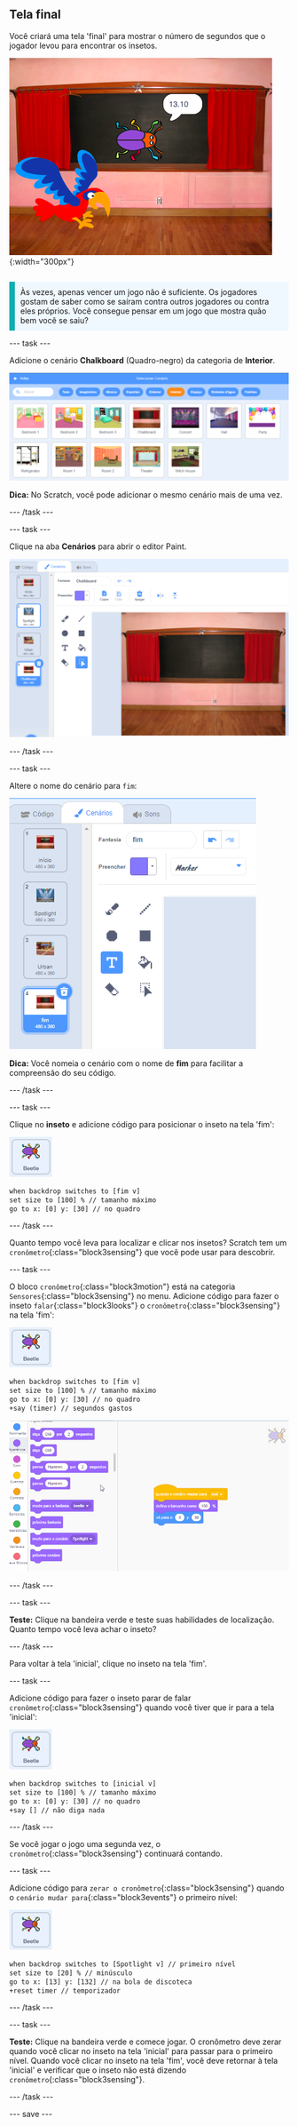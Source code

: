 ## Tela final

<div style="display: flex; flex-wrap: wrap">
<div style="flex-basis: 200px; flex-grow: 1; margin-right: 15px;">
Você criará uma tela 'final' para mostrar o número de segundos que o jogador levou para encontrar os insetos. 
</div>
<div>

![O inseto com a quantidade de segundo em balão.](images/end-screen.png){:width="300px"}

</div>
</div>

<p style="border-left: solid; border-width:10px; border-color: #0faeb0; background-color: aliceblue; padding: 10px;">
Às vezes, apenas vencer um jogo não é suficiente. Os jogadores gostam de saber como se saíram contra outros jogadores ou contra eles próprios. Você consegue pensar em um jogo que mostra quão bem você se saiu?</p>

--- task ---

Adicione o cenário **Chalkboard** (Quadro-negro) da categoria de **Interior**.

![O cenário quadro-negro na biblioteca de cenários.](images/chalkboard.png)

**Dica:** No Scratch, você pode adicionar o mesmo cenário mais de uma vez.

--- /task ---

--- task ---

Clique na aba **Cenários** para abrir o editor Paint.

![O cenário quadro-negro no editor Paint.](images/chalkboard2-paint.png)

--- /task ---

--- task ---

Altere o nome do cenário para `fim`:

![O nome do cenário mudou no editor Paint.](images/end-screen-name.png)

**Dica:** Você nomeia o cenário com o nome de **fim** para facilitar a compreensão do seu código.

--- /task ---

--- task ---

Clique no **inseto** e adicione código para posicionar o inseto na tela 'fim':

![O ator inseto.](images/bug-sprite.png)

```blocks3
when backdrop switches to [fim v]
set size to [100] % // tamanho máximo
go to x: [0] y: [30] // no quadro
```

--- /task ---

Quanto tempo você leva para localizar e clicar nos insetos? Scratch tem um `cronômetro`{:class="block3sensing"} que você pode usar para descobrir.

--- task ---

O bloco `cronômetro`{:class="block3motion"} está na categoria `Sensores`{:class="block3sensing"} no menu. Adicione código para fazer o inseto `falar`{:class="block3looks"} o `cronômetro`{:class="block3sensing"} na tela 'fim':

![O ator inseto.](images/bug-sprite.png)

```blocks3
when backdrop switches to [fim v]
set size to [100] % // tamanho máximo
go to x: [0] y: [30] // no quadro
+say (timer) // segundos gastos
```

![Inserindo um bloco 'cronômetro' em um bloco 'diga'.](images/inserting-blocks.gif)

--- /task ---

--- task ---

**Teste:** Clique na bandeira verde e teste suas habilidades de localização. Quanto tempo você leva achar o inseto?

--- /task ---

Para voltar à tela 'inicial', clique no inseto na tela 'fim'.

--- task ---

Adicione código para fazer o inseto parar de falar `cronômetro`{:class="block3sensing"} quando você tiver que ir para a tela 'inicial':

![O ator inseto.](images/bug-sprite.png)

```blocks3
when backdrop switches to [inicial v]
set size to [100] % // tamanho máximo
go to x: [0] y: [30] // no quadro
+say [] // não diga nada
```

--- /task ---

Se você jogar o jogo uma segunda vez, o `cronômetro`{:class="block3sensing"} continuará contando.

--- task ---

Adicione código para `zerar o cronômetro`{:class="block3sensing"} quando o `cenário mudar para`{:class="block3events"} o primeiro nível:

![O ator inseto.](images/bug-sprite.png)

```blocks3
when backdrop switches to [Spotlight v] // primeiro nível
set size to [20] % // minúsculo
go to x: [13] y: [132] // na bola de discoteca
+reset timer // temporizador
```

--- /task ---

--- task ---

**Teste:** Clique na bandeira verde e comece jogar. O cronômetro deve zerar quando você clicar no inseto na tela 'inicial' para passar para o primeiro nível. Quando você clicar no inseto na tela 'fim', você deve retornar à tela 'inicial' e verificar que o inseto não está dizendo `cronômetro`{:class="block3sensing"}.

--- /task ---

--- save ---
